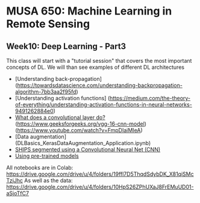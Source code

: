 # MUSA 650: Machine Learning in Remote Sensing

## Week10: Deep Learning - Part3

This class will start with a "tutorial session" that covers the most important concepts of DL.
We will than see examples of different DL architectures

- [Understanding back-propagation] (https://towardsdatascience.com/understanding-backpropagation-algorithm-7bb3aa2f95fd)
- [Understanding activation functions] (https://medium.com/the-theory-of-everything/understanding-activation-functions-in-neural-networks-9491262884e0)
- [What does a convolutional layer do?](DL_VisConvFilters.ipynb) (https://www.geeksforgeeks.org/vgg-16-cnn-model) (https://www.youtube.com/watch?v=FmpDIaiMIeA)
- [Data augmentation] (DLBasics_KerasDataAugmentation_Application.ipynb)
- [SHIPS segmented using a Convolutional Neural Net (CNN)](DLBasics_SHIPS.ipynb)
- [Using pre-trained models](DLBasics_TransferLearning.ipynb)

All notebooks are in Colab:
 https://drive.google.com/drive/u/4/folders/19ffl7D5ThqdSdybDK_X81qiSMcTzjJhc 
As well as the data:
 https://drive.google.com/drive/u/4/folders/10HpS26ZPhUXaJ8FrEMuUD01-aSjoTfC7
